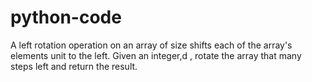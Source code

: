 # python-code

A left rotation operation on an array of size  shifts each of the array's elements  unit to the left. Given an integer,d , rotate the array that many steps left and return the result.






